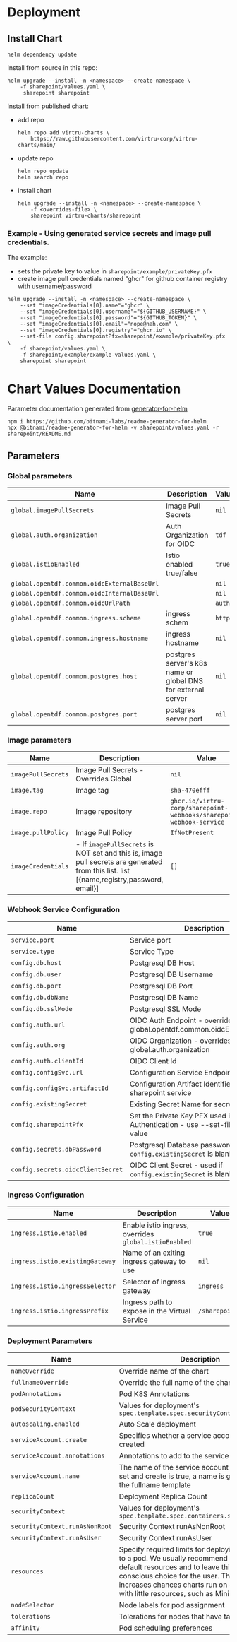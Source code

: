 # Deployment

## Install Chart
```shell
helm dependency update
```
Install from source in this repo:
```shell
helm upgrade --install -n <namespace> --create-namespace \
    -f sharepoint/values.yaml \
     sharepoint sharepoint
```
Install from published chart:
- add repo
    ```shell
    helm repo add virtru-charts \
        https://raw.githubusercontent.com/virtru-corp/virtru-charts/main/
    ```
- update repo
    ```shell
    helm repo update
    helm search repo 
    ```
- install chart
    ```
    helm upgrade --install -n <namespace> --create-namespace \
        -f <overrides-file> \
        sharepoint virtru-charts/sharepoint
    ```

### Example - Using generated service secrets and image pull credentials.
The example:
- sets the private key to value in `sharepoint/example/privateKey.pfx`
- create image pull credentials named "ghcr" for github container registry with username/password 

```shell
helm upgrade --install -n <namespace> --create-namespace \
    --set "imageCredentials[0].name"="ghcr" \
    --set "imageCredentials[0].username"="${GITHUB_USERNAME}" \
    --set "imageCredentials[0].password"="${GITHUB_TOKEN}" \
    --set "imageCredentials[0].email"="nope@nah.com" \
    --set "imageCredentials[0].registry"="ghcr.io" \
    --set-file config.sharepointPfx=sharepoint/example/privateKey.pfx \
    -f sharepoint/values.yaml \
    -f sharepoint/example/example-values.yaml \
    sharepoint sharepoint

```

# Chart Values Documentation
Parameter documentation generated from [generator-for-helm](https://github.com/bitnami-labs/readme-generator-for-helm)
```shell
npm i https://github.com/bitnami-labs/readme-generator-for-helm
npx @bitnami/readme-generator-for-helm -v sharepoint/values.yaml -r sharepoint/README.md
```

## Parameters

### Global parameters

| Name                                        | Description                                                  | Value   |
| ------------------------------------------- | ------------------------------------------------------------ | ------- |
| `global.imagePullSecrets`                   | Image Pull Secrets                                           | `nil`   |
| `global.auth.organization`                  | Auth Organization for OIDC                                   | `tdf`   |
| `global.istioEnabled`                       | Istio enabled true/false                                     | `true`  |
| `global.opentdf.common.oidcExternalBaseUrl` |                                                              | `nil`   |
| `global.opentdf.common.oidcInternalBaseUrl` |                                                              | `nil`   |
| `global.opentdf.common.oidcUrlPath`         |                                                              | `auth`  |
| `global.opentdf.common.ingress.scheme`      | ingress schem                                                | `https` |
| `global.opentdf.common.ingress.hostname`    | ingress hostname                                             | `nil`   |
| `global.opentdf.common.postgres.host`       | postgres server's k8s name or global DNS for external server | `nil`   |
| `global.opentdf.common.postgres.port`       | postgres server port                                         | `nil`   |

### Image parameters

| Name               | Description                                                                                                                             | Value                                                                |
| ------------------ | --------------------------------------------------------------------------------------------------------------------------------------- | -------------------------------------------------------------------- |
| `imagePullSecrets` | Image Pull Secrets - Overrides Global                                                                                                   | `nil`                                                                |
| `image.tag`        | Image tag                                                                                                                               | `sha-470efff`                                                        |
| `image.repo`       | Image repository                                                                                                                        | `ghcr.io/virtru-corp/sharepoint-webhooks/sharepoint-webhook-service` |
| `image.pullPolicy` | Image Pull Policy                                                                                                                       | `IfNotPresent`                                                       |
| `imageCredentials` | - If `imagePullSecrets` is NOT set and this is, image pull secrets are generated from this list. list [{name,registry,password, email}] | `[]`                                                                 |

### Webhook Service Configuration

| Name                              | Description                                                                                  | Value                                     |
| --------------------------------- | -------------------------------------------------------------------------------------------- | ----------------------------------------- |
| `service.port`                    | Service port                                                                                 | `8080`                                    |
| `service.type`                    | Service Type                                                                                 | `ClusterIP`                               |
| `config.db.host`                  | Postgresql DB Host                                                                           | `nil`                                     |
| `config.db.user`                  | Postgresql DB Username                                                                       | `nil`                                     |
| `config.db.port`                  | Postgresql DB Port                                                                           | `nil`                                     |
| `config.db.dbName`                | Postgresql DB Name                                                                           | `nil`                                     |
| `config.db.sslMode`               | Postgresql SSL Mode                                                                          | `disable`                                 |
| `config.auth.url`                 | OIDC Auth Endpoint - override global.opentdf.common.oidcExternalBaseUrl                      | `nil`                                     |
| `config.auth.org`                 | OIDC Organization - overrides global.auth.organization                                       | `tdf`                                     |
| `config.auth.clientId`            | OIDC Client Id                                                                               | `nil`                                     |
| `config.configSvc.url`            | Configuration Service Endpoint                                                               | `http://configuration:8080/configuration` |
| `config.configSvc.artifactId`     | Configuration Artifact Identifier used by the sharepoint service                             | `sharepoint`                              |
| `config.existingSecret`           | Existing Secret Name for secret env vars                                                     | `nil`                                     |
| `config.sharepointPfx`            | Set the Private Key PFX used in Sharepoint Authentication - use --set-file to set this value | `nil`                                     |
| `config.secrets.dbPassword`       | Postgresql Database password - used if `config.existingSecret` is blank                      | `nil`                                     |
| `config.secrets.oidcClientSecret` | OIDC Client Secret - used if `config.existingSecret` is blank                                | `nil`                                     |

### Ingress Configuration

| Name                            | Description                                           | Value          |
| ------------------------------- | ----------------------------------------------------- | -------------- |
| `ingress.istio.enabled`         | Enable istio ingress, overrides `global.istioEnabled` | `true`         |
| `ingress.istio.existingGateway` | Name of an exiting ingress gateway to use             | `nil`          |
| `ingress.istio.ingressSelector` | Selector of ingress gateway                           | `ingress`      |
| `ingress.istio.ingressPrefix`   | Ingress path to expose in the Virtual Service         | `/sharepoint/` |

### Deployment Parameters

| Name                           | Description                                                                                                                                                                                                                                                                | Value  |
| ------------------------------ | -------------------------------------------------------------------------------------------------------------------------------------------------------------------------------------------------------------------------------------------------------------------------- | ------ |
| `nameOverride`                 | Override name of the chart                                                                                                                                                                                                                                                 | `""`   |
| `fullnameOverride`             | Override the full name of the chart                                                                                                                                                                                                                                        | `""`   |
| `podAnnotations`               | Pod K8S Annotations                                                                                                                                                                                                                                                        | `{}`   |
| `podSecurityContext`           | Values for deployment's `spec.template.spec.securityContext`                                                                                                                                                                                                               | `{}`   |
| `autoscaling.enabled`          | Auto Scale deployment                                                                                                                                                                                                                                                      | `nil`  |
| `serviceAccount.create`        | Specifies whether a service account should be created                                                                                                                                                                                                                      | `true` |
| `serviceAccount.annotations`   | Annotations to add to the service account                                                                                                                                                                                                                                  | `{}`   |
| `serviceAccount.name`          | The name of the service account to use. If not set and create is true, a name is generated using the fullname template                                                                                                                                                     | `nil`  |
| `replicaCount`                 | Deployment Replica Count                                                                                                                                                                                                                                                   | `1`    |
| `securityContext`              | Values for deployment's `spec.template.spec.containers.securityContext`                                                                                                                                                                                                    |        |
| `securityContext.runAsNonRoot` | Security Context runAsNonRoot                                                                                                                                                                                                                                              | `true` |
| `securityContext.runAsUser`    | Security Context runAsUser                                                                                                                                                                                                                                                 | `1000` |
| `resources`                    | Specify required limits for deploying this service to a pod.  We usually recommend not to specify default resources and to leave this as a conscious  choice for the user. This also increases chances charts run on environments with little resources, such as Minikube. | `{}`   |
| `nodeSelector`                 | Node labels for pod assignment                                                                                                                                                                                                                                             | `{}`   |
| `tolerations`                  | Tolerations for nodes that have taints on them                                                                                                                                                                                                                             | `[]`   |
| `affinity`                     | Pod scheduling preferences                                                                                                                                                                                                                                                 | `{}`   |
